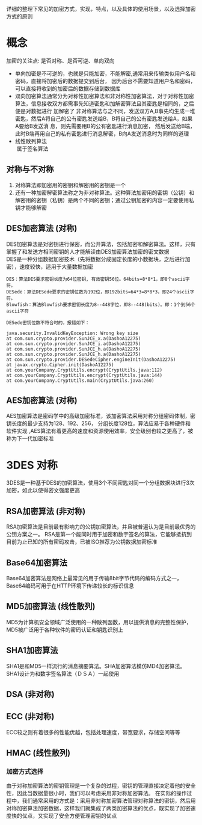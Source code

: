 详细的整理下常见的加密方式，实现，特点，以及具体的使用场景，以及选择加密方式的原则

#  概念 
 加密的关注点: 是否对称、是否可逆、单向双向
* 单向加密是不可逆的，也就是只能加密，不能解密,通常用来传输类似用户名和密码，直接将加密后的数据提交到后台，
因为后台不需要知道用户名和密码，可以直接将收到的加密后的数据存储到数据库
* 双向加密算法通常分为对称性加密算法和非对称性加密算法，对于对称性加密算法，信息接收双方都需事先知道密匙和加解密算法且其密匙是相同的，之后便是对数据进行 加解密了
非对称算法与之不同，发送双方A,B事先均生成一堆密匙，然后A将自己的公有密匙发送给B，B将自己的公有密匙发送给A，如果A要给B发送消 息，则先需要用B的公有密匙进行消息加密，
然后发送给B端，此时B端再用自己的私有密匙进行消息解密，B向A发送消息时为同样的道理
* 线性散列算法  
  属于签名算法
## 对称与不对称
1. 对称算法即加密用的密钥和解密用的密钥是一个
2. 还有一种加密解密算法称之为非对称算法。这种算法加密用的密钥（公钥）和解密用的密钥（私钥）是两个不同的密钥；通过公钥加密的内容一定要使用私钥才能够解密

## DES加密算法  (对称)

DES加密算法是对密钥进行保密，而公开算法，包括加密和解密算法。这样，只有掌握了和发送方相同密钥的人才能解读由DES加密算法加密的密文数据    
DES是一种分组数据加密技术（先将数据分成固定长度的小数据块，之后进行加密），速度较快，适用于大量数据加密
```
DES：算法DES要求密钥长度为64位密钥, 有效密钥56位。64bits=8*8*1，即8个ascii字符。
DESede：算法DESede要求的密钥位数为192位，即192bits=64*3=8*8*3，即24个ascii字符。
Blowfish：算法Blowfish要求密钥长度为8--448字位，即8--448(bits)。即：1个到56个ascii字符

DESede密钥位数不符合时的，报错如下：

java.security.InvalidKeyException: Wrong key size
at com.sun.crypto.provider.SunJCE_x.a(DashoA12275)
at com.sun.crypto.provider.SunJCE_i.a(DashoA12275)
at com.sun.crypto.provider.SunJCE_h.a(DashoA12275)
at com.sun.crypto.provider.SunJCE_h.a(DashoA12275)
at com.sun.crypto.provider.DESedeCipher.engineInit(DashoA12275)
at javax.crypto.Cipher.init(DashoA12275)
at com.yourCompany.CryptUtils.encrypt(CryptUtils.java:112)
at com.yourCompany.CryptUtils.encrypt(CryptUtils.java:144)
at com.yourCompany.CryptUtils.main(CryptUtils.java:260)
```


## AES加密算法  (对称)
AES加密算法是密码学中的高级加密标准，该加密算法采用对称分组密码体制，密钥长度的最少支持为128、192、256，
分组长度128位，算法应易于各种硬件和软件实现 ,AES算法有着更高的速度和资源使用效率，安全级别也较之更高了，被称为下一代加密标准

# 3DES 对称
3DES是一种基于DES的加密算法，使用3个不同密匙对同一个分组数据块进行3次加密，如此以使得密文强度更高

## RSA加密算法  (非对称)
RSA加密算法是目前最有影响力的公钥加密算法，并且被普遍认为是目前最优秀的公钥方案之一。
RSA是第一个能同时用于加密和数宇签名的算法，它能够抵抗到目前为止已知的所有密码攻击，已被ISO推荐为公钥数据加密标准

## Base64加密算法 
Base64加密算法是网络上最常见的用于传输8bit字节代码的编码方式之一，Base64编码可用于在HTTP环境下传递较长的标识信息

## MD5加密算法 (线性散列)  
MD5为计算机安全领域广泛使用的一种散列函数，用以提供消息的完整性保护，MD5被广泛用于各种软件的密码认证和钥匙识别上

## SHA1加密算法   
SHA1是和MD5一样流行的消息摘要算法。SHA加密算法模仿MD4加密算法。SHA1设计为和数字签名算法（ＤＳＡ）一起使用

## DSA (非对称)

## ECC   (非对称)
ECC较之则有着很多的性能优越，包括处理速度，带宽要求，存储空间等等

## HMAC (线性散列)

### 加密方式选择  
由于对称加密算法的密钥管理是一个复杂的过程，密钥的管理直接决定着他的安全性，因此当数据量很小时，我们可以考虑采用非对称加密算法。
在实际的操作过程中，我们通常采用的方式是：采用非对称加密算法管理对称算法的密钥，然后用对称加密算法加密数据，这样我们就集成了两类加密算法的优点，既实现了加密速度快的优点，又实现了安全方便管理密钥的优点
 
